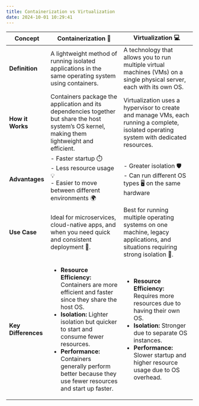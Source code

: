 ```yaml
---
title: Containerization vs Virtualization
date: 2024-10-01 10:29:41
---
```

<table>
  <thead>
    <tr>
      <th>Concept</th>
      <th>Containerization 🐳</th>
      <th>Virtualization 💻</th>
    </tr>
  </thead>
  <tbody>
    <tr>
      <td><strong>Definition</strong></td>
      <td>A lightweight method of running isolated applications in the same operating system using containers.</td>
      <td>A technology that allows you to run multiple virtual machines (VMs) on a single physical server, each with its own OS.</td>
    </tr>
    <tr>
      <td><strong>How it Works</strong></td>
      <td>Containers package the application and its dependencies together but share the host system’s OS kernel, making them lightweight and efficient.</td>
      <td>Virtualization uses a hypervisor to create and manage VMs, each running a complete, isolated operating system with dedicated resources.</td>
    </tr>
    <tr>
      <td><strong>Advantages</strong></td>
      <td>- Faster startup ⏱️<br>- Less resource usage 💡<br>- Easier to move between different environments 🌍</td>
      <td>- Greater isolation 🛡️<br>- Can run different OS types 🖥️ on the same hardware</td>
    </tr>
    <tr>
      <td><strong>Use Case</strong></td>
      <td>Ideal for microservices, cloud-native apps, and when you need quick and consistent deployment 🚀.</td>
      <td>Best for running multiple operating systems on one machine, legacy applications, and situations requiring strong isolation 🔐.</td>
    </tr>
    <tr>
      <td><strong>Key Differences</strong></td>
      <td>
        <ul>
          <li><strong>Resource Efficiency:</strong> Containers are more efficient and faster since they share the host OS.</li>
          <li><strong>Isolation:</strong> Lighter isolation but quicker to start and consume fewer resources.</li>
          <li><strong>Performance:</strong> Containers generally perform better because they use fewer resources and start up faster.</li>
        </ul>
      </td>
      <td>
        <ul>
          <li><strong>Resource Efficiency:</strong> Requires more resources due to having their own OS.</li>
          <li><strong>Isolation:</strong> Stronger due to separate OS instances.</li>
          <li><strong>Performance:</strong> Slower startup and higher resource usage due to OS overhead.</li>
        </ul>
      </td>
    </tr>
  </tbody>
</table>
